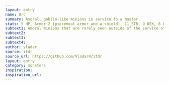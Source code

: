 ```yaml
---
layout: entry 
name: Orc
summary: Amoral, goblin-like minions in service to a master.
stats: 5 HP, Armor 2 (piecemeal armor and a shield), 11 STR, 9 DEX, 8 CHA, martial weapon (d6/d8)
subtext1: Amoral minions that are rarely seen outside of the service of some foul leader and vary hugely in appearance from one master to another.
subtext2: 
subtext3: 
subtext4: 
author: vladar
source: itdr
source_url: https://github.com/Vladar4/itdr
layout: entry
category: monsters
inspiration: 
inspiration_url: 
---
```

